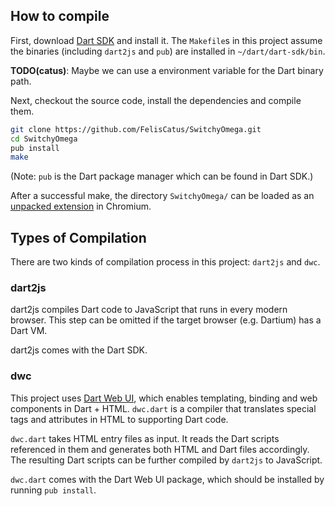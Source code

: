 ## How to compile

First, download [Dart SDK][dartsdk] and install it. The `Makefile`s in this project assume the binaries (including `dart2js` and `pub`) are installed in `~/dart/dart-sdk/bin`.

**TODO(catus)**: Maybe we can use a environment variable for the Dart binary path.

Next, checkout the source code, install the dependencies and compile them.
```bash
git clone https://github.com/FelisCatus/SwitchyOmega.git
cd SwitchyOmega
pub install
make
```
(Note: `pub` is the Dart package manager which can be found in Dart SDK.)

After a successful make, the directory `SwitchyOmega/` can be loaded as an [unpacked extension][unpacked] in Chromium.

## Types of Compilation
There are two kinds of compilation process in this project: `dart2js` and `dwc`.

### dart2js
dart2js compiles Dart code to JavaScript that runs in every modern browser. This step can be omitted if the target browser (e.g. Dartium) has a Dart VM.

dart2js comes with the Dart SDK.

### dwc
This project uses [Dart Web UI][dartwebui], which enables templating, binding and web components in Dart + HTML. `dwc.dart` is a compiler that translates special tags and attributes in HTML to supporting Dart code.

`dwc.dart` takes HTML entry files as input. It reads the Dart scripts referenced in them and generates both HTML and Dart files accordingly. The resulting Dart scripts can be further compiled by `dart2js` to JavaScript.

`dwc.dart` comes with the Dart Web UI package, which should be installed by running `pub install`.

[dartsdk]: http://www.dartlang.org/docs/sdk/
[unpacked]: http://developer.chrome.com/extensions/getstarted.html#unpacked
[dartwebui]: http://www.dartlang.org/articles/web-ui/